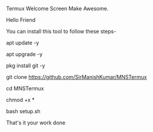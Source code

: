 Termux Welcome Screen Make Awesome.

Hello Friend

You can install this tool to follow these steps-

apt update -y

apt upgrade -y

pkg install git -y

git clone https://github.com/SirManishKumar/MNSTermux

cd MNSTermux

chmod +x *

bash setup.sh

That's it your work done
